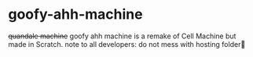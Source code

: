 # goofy-ahh-machine
~~quandale machine~~ goofy ahh machine is a remake of Cell Machine but made in Scratch.
note to all developers:
do not mess with hosting folder🔫
